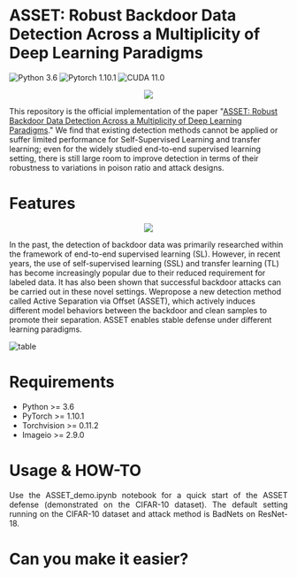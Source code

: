# ASSET: Robust Backdoor Data Detection Across a Multiplicity of Deep Learning Paradigms

![Python 3.6](https://img.shields.io/badge/python-3.6-DodgerBlue.svg?style=plastic)
![Pytorch 1.10.1](https://img.shields.io/badge/pytorch-1.10.1-DodgerBlue.svg?style=plastic)
![CUDA 11.0](https://img.shields.io/badge/cuda-11.0-DodgerBlue.svg?style=plastic)

<div align=center>
<img src="https://user-images.githubusercontent.com/77789132/218630276-20c8ee0c-61dd-4518-b4fb-72943518596f.gif">
</div>

This repository is the official implementation of the paper "[ASSET: Robust Backdoor Data Detection Across a Multiplicity of Deep Learning Paradigms](https://www.yi-zeng.com/)." We find that existing detection methods cannot be applied or suffer limited performance for Self-Supervised Learning and transfer learning; even for the widely studied end-to-end supervised learning setting, there is still large room to improve detection in terms of their robustness to variations in poison ratio and attack designs.

# Features
<div align=center>
<img src="https://user-images.githubusercontent.com/77789132/218583421-1184b200-5dd0-418a-82a7-15754704fc2f.png">
</div>

In the past, the detection of backdoor data was primarily researched within the framework of end-to-end supervised learning (SL). However, in recent years, the use of self-supervised learning (SSL) and transfer learning (TL) has become increasingly popular due to their reduced requirement for labeled data. It has also been shown that successful backdoor attacks can be carried out in these novel settings. Wepropose a new detection method called Active Separation via Offset (ASSET), which actively induces different model behaviors between the backdoor and clean samples to promote their separation. ASSET enables stable defense under different learning paradigms. 

![table](https://user-images.githubusercontent.com/77789132/218352301-421a9fe1-70d4-469f-91e8-0e9da2bdc823.png)

# Requirements
+ Python >= 3.6
+ PyTorch >= 1.10.1
+ Torchvision >= 0.11.2
+ Imageio >= 2.9.0


# Usage & HOW-TO
<p align="justify">Use the ASSET_demo.ipynb
 notebook for a quick start of the ASSET defense (demonstrated on the CIFAR-10 dataset). The default setting running on the CIFAR-10 dataset and attack method is BadNets on ResNet-18.</p>
 
# Can you make it easier?

